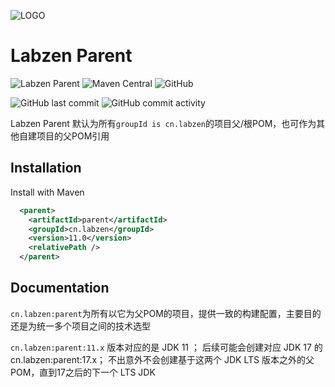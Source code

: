 
![LOGO](http://r7jiu5wkl.hd-bkt.clouddn.com/images/2022/02/19/16-34-57-167.png)
# Labzen Parent

![Labzen Parent](https://img.shields.io/badge/Labzen-Parent-green)
![Maven Central](https://img.shields.io/maven-central/v/cn.labzen/parent)
![GitHub](https://img.shields.io/github/license/labzen/parent)

![GitHub last commit](https://img.shields.io/github/last-commit/labzen/parent)
![GitHub commit activity](https://img.shields.io/github/commit-activity/m/labzen/parent)

Labzen Parent 默认为所有`groupId is cn.labzen`的项目父/根POM，也可作为其他自建项目的父POM引用

## Installation

Install with Maven

```xml
  <parent>
    <artifactId>parent</artifactId>
    <groupId>cn.labzen</groupId>
    <version>11.0</version>
    <relativePath />
  </parent>
```
## Documentation

`cn.labzen:parent`为所有以它为父POM的项目，提供一致的构建配置，主要目的还是为统一多个项目之间的技术选型

`cn.labzen:parent:11.x` 版本对应的是 JDK 11 ； 后续可能会创建对应 JDK 17 的 cn.labzen:parent:17.x； 不出意外不会创建基于这两个 JDK LTS 版本之外的父POM，直到17之后的下一个 LTS JDK